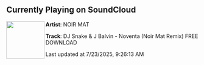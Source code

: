 ## Currently Playing on SoundCloud

[<img align="left" width="100" src="https://i1.sndcdn.com/artworks-HGqzTUon8ygex4Ay-j1ne9w-t500x500.jpg">](https://soundcloud.com/noirmatmusic/dj-snake-j-balvin-noventa-noir)

**Artist**: NOIR MAT 

**Track**: DJ Snake & J Balvin - Noventa (Noir Mat Remix) FREE DOWNLOAD

Last updated at 7/23/2025, 9:26:13 AM
